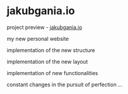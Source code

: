 # jakubgania.io

project preview - [jakubgania.io](https://jakubgania.io)

my new personal website

implementation of the new structure

implementation of the new layout 

implementation of new functionalities

constant changes in the pursuit of perfection ...
